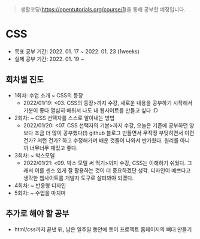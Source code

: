 > 생활코딩(https://opentutorials.org/course/1)을 통해 공부할 예정입니다.

# CSS

- 목표 공부 기간: 2022. 01. 17 ~ 2022. 01. 23 (1weeks)
- 실제 공부 기간: 2022. 01. 19 ~ 

## 회차별 진도
- 1회차: 수업 소개 ~ CSS의 등장
    - 2022/01/19: <03. CSS의 등장>까지 수강, 새로운 내용을 공부하기 시작해서 기분이 좋다 열심히 배워서 나도 내 웹사이트를 만들고 싶다 :D
- 2회차: ~ CSS 선택자를 스스로 알아내는 방법
    - 2022/01/20: <07. CSS 선택자의 기본>까지 수강, 오늘은 기존에 공부하던 양보다 조금 더 많이 공부했다(!) github 블로그 만들면서 무작정 부딪히면서 이런 건가? 저런 건가? 하고 수정해가며 배운 것들이 나와서 반가웠다. 원리를 아니까 너무너무 재밌고 좋다.
- 3회차: ~ 박스모델
    - 2022/01/21: <09. 박스 모델 써 먹기>까지 수강, CSS는 이해하기 쉬웠다. 그래서 이를 센스 있게 잘 활용하는 것이 더 중요하겠단 생각. 디자인이 예쁘다고 생각한 웹사이트를 개발자 도구로 살펴봐야 되겠다.
- 4회차: ~ 반응형 디자인
- 5회차: ~ 수업을 마치며

## 추가로 해야 할 공부
- html/css까지 끝낸 뒤, 남은 일주일 동안에 토이 프로젝트 홈페이지의 뼈대 만들기